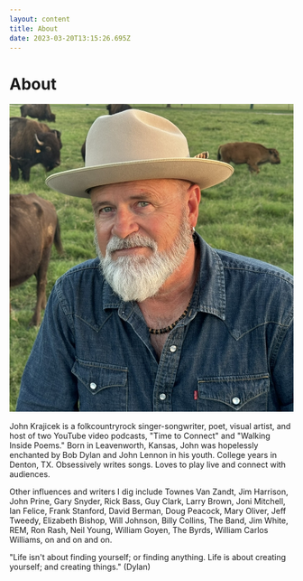 ```yaml
---
layout: content
title: About
date: 2023-03-20T13:15:26.695Z
---
```

# About

![](../../images/uploads/img_4162-rvsd.jpeg)

J﻿ohn Krajicek is a folkcountryrock singer-songwriter, poet, visual artist, and host of two YouTube video podcasts, "Time to Connect" and "Walking Inside Poems." B﻿orn in Leavenworth, Kansas, John was hopelessly enchanted by Bob Dylan and John Lennon in his youth. College years in Denton, TX. Obsessively writes songs. Loves to play live and connect with audiences.

Other influences and writers I dig include Townes Van Zandt, Jim Harrison, John Prine, Gary Snyder, Rick Bass, Guy Clark, Larry Brown, Joni Mitchell, Ian Felice, Frank Stanford, David Berman, Doug Peacock, Mary Oliver, Jeff Tweedy, Elizabeth Bishop, Will Johnson, Billy Collins, The Band, Jim White, REM, Ron Rash, Neil Young, William Goyen, The Byrds, William Carlos Williams, on and on and on.

"Life isn't about finding yourself; or finding anything. Life is about creating yourself; and creating things." (Dylan)